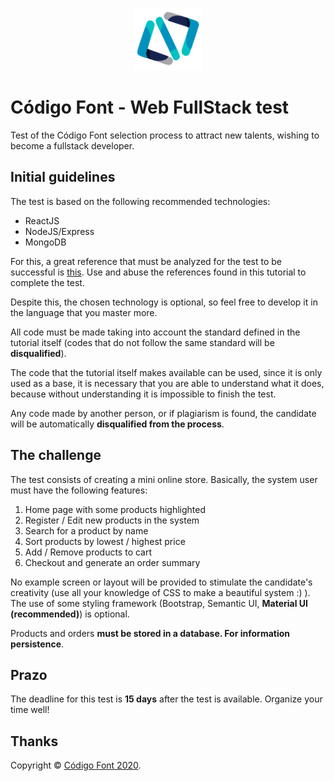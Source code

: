 <p align="center">
  <img src="assets/logo.png" height="100px"/>
</p>

# Código Font - Web FullStack test

Test of the Código Font selection process to attract new talents, wishing to become a fullstack developer.

## Initial guidelines

The test is based on the following recommended technologies:

- ReactJS
- NodeJS/Express
- MongoDB

For this, a great reference that must be analyzed for the test to be successful is [this](https://www.freecodecamp.org/news/create-a-react-frontend-a-node-express-backend-and-connect-them-together-c5798926047c/). Use and abuse the references found in this tutorial to complete the test.

Despite this, the chosen technology is optional, so feel free to develop it in the language that you master more.

All code must be made taking into account the standard defined in the tutorial itself (codes that do not follow the same standard will be **disqualified**).

The code that the tutorial itself makes available can be used, since it is only used as a base, it is necessary that you are able to understand what it does, because without understanding it is impossible to finish the test.

Any code made by another person, or if plagiarism is found, the candidate will be automatically **disqualified from the process**.

## The challenge

The test consists of creating a mini online store. Basically, the system user must have the following features:

1. Home page with some products highlighted
2. Register / Edit new products in the system
3. Search for a product by name
4. Sort products by lowest / highest price
5. Add / Remove products to cart
6. Checkout and generate an order summary

No example screen or layout will be provided to stimulate the candidate's creativity (use all your knowledge of CSS to make a beautiful system :) ). The use of some styling framework (Bootstrap, Semantic UI, **Material UI (recommended)**) is optional.

Products and orders **must be stored in a database. For information persistence**.

## Prazo

The deadline for this test is **15 days** after the test is available. Organize your time well!

## Thanks

Copyright © [Código Font 2020](https://codigofont.com/).


